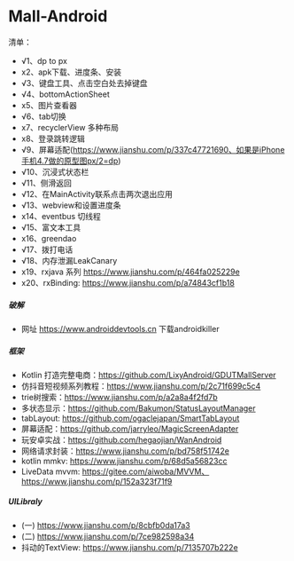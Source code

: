 # Mall-Android

清单：

- √1、dp to px
- x2、apk下载、进度条、安装
- √3、键盘工具、点击空白处去掉键盘
- √4、bottomActionSheet
- x5、图片查看器
- √6、tab切换
- x7、recyclerView 多种布局
- x8、登录跳转逻辑
- √9、屏幕适配(https://www.jianshu.com/p/337c47721690、如果是iPhone手机4.7做的原型图px/2=dp)
- √10、沉浸式状态栏
- √11、侧滑返回
- √12、在MainActivity联系点击两次退出应用
- √13、webview和设置进度条
- x14、eventbus 切线程
- √15、富文本工具
- x16、greendao
- √17、拨打电话
- √18、内存泄漏LeakCanary
- x19、rxjava 系列 https://www.jianshu.com/p/464fa025229e
- x20、rxBinding: https://www.jianshu.com/p/a74843cf1b18


##### 破解
- 网址 https://www.androiddevtools.cn 下载androidkiller


##### 框架
- Kotlin 打造完整电商：https://github.com/LixyAndroid/GDUTMallServer
- 仿抖音短视频系列教程：https://www.jianshu.com/p/2c71f699c5c4
- trie树搜索：https://www.jianshu.com/p/a2a8a4f2fd7b
- 多状态显示：https://github.com/Bakumon/StatusLayoutManager
- tabLayout: https://github.com/ogaclejapan/SmartTabLayout
- 屏幕适配：https://github.com/jarryleo/MagicScreenAdapter
- 玩安卓实战：https://github.com/hegaojian/WanAndroid
- 网络请求封装：https://www.jianshu.com/p/bd758f51742e
- kotlin mmkv: https://www.jianshu.com/p/68d5a56823cc
- LiveData mvvm: https://gitee.com/aiwoba/MVVM、https://www.jianshu.com/p/152a323f71f9


##### UILibraly
- (一) https://www.jianshu.com/p/8cbfb0da17a3
- (二) https://www.jianshu.com/p/7ce982598a34
- 抖动的TextView: https://www.jianshu.com/p/7135707b222e
